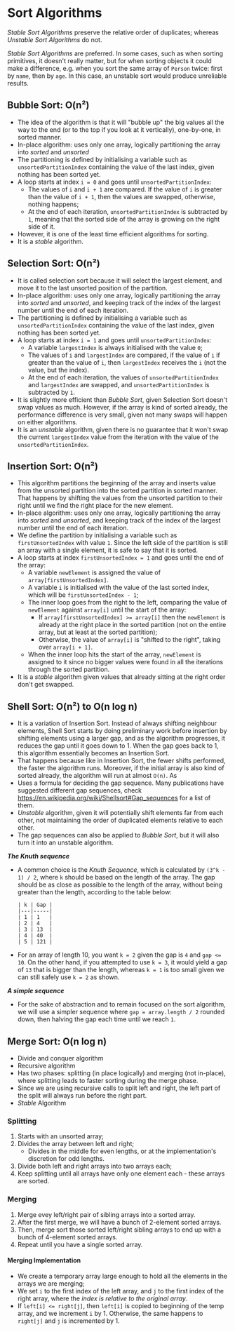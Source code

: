 # Sort Algorithms
*Stable Sort Algorithms* preserve the relative order of duplicates; whereas *Unstable Sort
Algorithms* do not.

*Stable Sort Algorithms* are preferred. In some cases, such as when sorting primitives, it doesn't
really matter, but for when sorting objects it could make a difference, e.g. when you sort the same
array of `Person` twice: first by `name`, then by `age`. In this case, an unstable sort would
produce unreliable results.

## Bubble Sort: O(n²)
- The idea of the algorithm is that it will "bubble up" the big values all the way to the end (or to
  the top if you look at it vertically), one-by-one, in sorted manner.
- In-place algorithm: uses only one array, logically partitioning the array into *sorted* and
  *unsorted*
- The partitioning is defined by initialising a variable such as `unsortedPartitionIndex`
  containing the value of the last index, given nothing has been sorted yet.
- A loop starts at index `i = 0` and goes until `unsortedPartitionIndex`:
  - The values of `i` and `i + 1` are compared. If the value of `i` is greater than the value of
    `i + 1`, then the values are swapped, otherwise, nothing happens;
  - At the end of each iteration, `unsortedPartitionIndex` is subtracted by `1`, meaning that the
    sorted side of the array is growing on the right side of it.
- However, it is one of the least time efficient algorithms for sorting.
- It is a *stable* algorithm.

## Selection Sort: O(n²)
- It is called selection sort because it will select the largest element, and move it to the last
  unsorted position of the partition.
- In-place algorithm: uses only one array, logically partitioning the array into *sorted* and
  *unsorted*, and keeping track of the index of the largest number until the end of each iteration.
- The partitioning is defined by initialising a variable such as `unsortedPartitionIndex`
  containing the value of the last index, given nothing has been sorted yet.
- A loop starts at index `i = 1` and goes until `unsortedPartitionIndex`:
  - A variable `largestIndex` is always initialised with the value `0`;
  - The values of `i` and `largestIndex` are compared, if the value of `i` if greater than the value
    of `i`, then `largestIndex` receives the `i` (not the value, but the index).
  - At the end of each iteration, the values of `unsortedPartitionIndex` and `largestIndex` are
  swapped, and `unsortedPartitionIndex` is subtracted by `1`.
- It is slightly more efficient than *Bubble Sort*, given Selection Sort doesn't swap values as
  much. However, if the array is kind of sorted already, the performance difference is very small,
  given not many swaps will happen on either algorithms.
- It is an *unstable* algorithm, given there is no guarantee that it won't swap the current
  `largestIndex` value from the iteration with the value of the `unsortedPartitionIndex`.
  
## Insertion Sort: O(n²)
- This algorithm partitions the beginning of the array and inserts value from the unsorted partition
  into the sorted partition in sorted manner. That happens by shifting the values from the unsorted
  partition to their right until we find the right place for the new element.
- In-place algorithm: uses only one array, logically partitioning the array into *sorted* and
  *unsorted*, and keeping track of the index of the largest number until the end of each iteration.
- We define the partition by initialising a variable such as `firstUnsortedIndex` with value `1`.
  Since the left side of the partition is still an array with a single element, it is safe to say
  that it is sorted.
- A loop starts at index `firstUnsortedIndex = 1` and goes until the end of the array:
  - A variable `newElement` is assigned the value of `array[firstUnsortedIndex]`.
  - A variable `i` is initialised with the value of the last sorted index, which will be
    `firstUnsortedIndex - 1`;
  - The inner loop goes from the right to the left, comparing the value of `newElement` against
    `array[i]` until the start of the array:
      - If `array[firstUnsortedIndex] >= array[i]` then the `newElement` is already at the right
        place in the sorted partition (not on the entire array, but at least at the sorted
        partition);
      - Otherwise, the value of `array[i]` is "shifted to the right", taking over `array[i + 1]`.
  - When the inner loop hits the start of the array, `newElement` is assigned to it since no bigger
    values were found in all the iterations through the sorted partition.
- It is a *stable* algorithm given values that already sitting at the right order don't get swapped.

## Shell Sort: O(n²) to O(n log n)
- It is a variation of Insertion Sort. Instead of always shifting neighbour elements, Shell Sort
  starts by doing preliminary work before insertion by shifting elements using a larger gap, and as
  the algorithm progresses, it reduces the gap until it goes down to 1. When the gap goes back to 1,
  this algorithm essentially becomes an Insertion Sort.
- That happens because like in Insertion Sort, the fewer shifts performed, the faster the algorithm
  runs. Moreover, if the initial array is also kind of sorted already, the algorithm will run at
  almost `O(n)`. As 
- Uses a formula for deciding the gap sequence. Many publications have suggested different gap
  sequences, check https://en.wikipedia.org/wiki/Shellsort#Gap_sequences for a list of them.
- *Unstable* algorithm, given it will potentially shift elements far from each other, not
  maintaining the order of duplicated elements relative to each other.
- The gap sequences can also be applied to *Bubble Sort*, but it will also turn it into an unstable
  algorithm.

***The Knuth sequence***
- A common choice is the *Knuth Sequence*, which is calculated by `(3^k - 1) / 2`, where `k` should
  be based on the length of the array. The gap should be as close as possible to the length of the
  array, without being greater than the length, according to the table below:
  ```
  | k | Gap |
  |---|-----|
  | 1 | 1   |
  | 2 | 4   |
  | 3 | 13  |
  | 4 | 40  |
  | 5 | 121 |
  ```
- For an array of length 10, you want `k = 2` given the gap is `4` and `gap <= 10`. On the other
  hand, if you attempted to use `k = 3`, it would yield a gap of `13` that is bigger than the
  length, whereas `k = 1` is too small given we can still safely use `k = 2` as shown.
  
***A simple sequence***
- For the sake of abstraction and to remain focused on the sort algorithm, we will use a simpler
  sequence where `gap = array.length / 2` rounded down, then halving the gap each time until we
  reach `1`.
  
## Merge Sort: O(n log n)
- Divide and conquer algorithm
- Recursive algorithm
- Has two phases: splitting (in place logically) and merging (not in-place), where splitting leads
  to faster sorting during the merge phase.
- Since we are using recursive calls to split left and right, the left part of the split will always
  run before the right part.
- *Stable* Algorithm
  
### Splitting
1. Starts with an unsorted array;
2. Divides the array between left and right;
   - Divides in the middle for even lengths, or at the implementation's discretion for odd lengths.
3. Divide both left and right arrays into two arrays each;
4. Keep splitting until all arrays have only one element each - these arrays are sorted.

### Merging
1. Merge evey left/right pair of sibling arrays into a sorted array.
2. After the first merge, we will have a bunch of 2-element sorted arrays.
3. Then, merge sort those sorted left/right sibling arrays to end up with a bunch of 4-element
   sorted arrays.
4. Repeat until you have a single sorted array.

#### Merging Implementation
- We create a temporary array large enough to hold all the elements in the arrays we are merging;
- We set `i` to the first index of the left array, and `j` to the first index of the right array,
  where the *index is relative to the original array*.
- If `left[i] <= right[j]`, then `left[i]` is copied to beginning of the temp array, and we
  increment `i` by 1. Otherwise, the same happens to `right[j]` and `j` is incremented by 1.